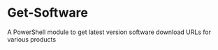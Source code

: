 # Get-Software
A PowerShell module to get latest version software download URLs for various products
